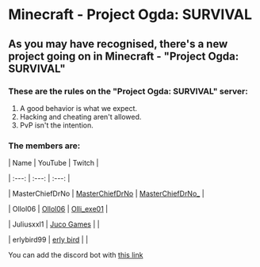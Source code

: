---
---

# Minecraft - Project Ogda: SURVIVAL

## As you may have recognised, there's a new project going on in Minecraft - "Project Ogda: SURVIVAL"

### These are the rules on the "Project Ogda: SURVIVAL" server:

1. A good behavior is what we expect.
2. Hacking and cheating aren't allowed.
3. PvP isn't the intention.

### The members are:

| Name | YouTube | Twitch |

| :---: | :---: | :---: |

| MasterChiefDrNo | [MasterChiefDrNo](https://www.youtube.com/channel/UChzkCAcV3cL9qlk5a2setAg) | [MasterChiefDrNo_](https://twitch.tv/masterchiefdrno_) |

| Ollol06 | [Ollol06](https://www.youtube.com/channel/UC3U_uIXlQGxuGc8sZuAe6vg) | [Olli_exe01](https://twitch.tv/olli_exe01) |

| Juliusxxl1 | [Juco Games](https://www.youtube.com/channel/UCchsuPw9kXWKmSLnCkNSKMg) | |

| erlybird99 | [erly bird](https://www.youtube.com/channel/UCDbJx60nWclTI5byS7VYggg) | |

You can add the discord bot with [this link](https://discord.com/api/oauth2/authorize?client_id=842152485158387712&permissions=76800&redirect_uri=https%3A%2F%2Fmclp2005.github.io%2Fogda%2Findex.html&scope=bot)